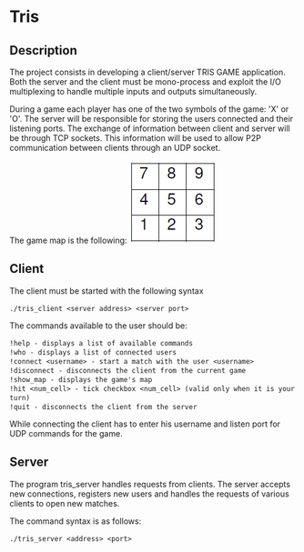 # Tris
## Description
The project consists in developing a client/server TRIS GAME application. 
Both the server and the client must be mono-process and exploit the I/O multiplexing to handle multiple inputs and outputs simultaneously. 


During a game each player has one of the two symbols of the game: 'X' or 'O'.
The server will be responsible for storing the users connected and their listening ports.
The exchange of information between client and server will be through TCP sockets. 
This information will be used to allow P2P communication between clients through an UDP socket.

The game map is the following:
![Map](map.PNG)
		 
## Client
The client must be started with the following syntax
```
./tris_client <server address> <server port>
```
The commands available to the user should be:
```
!help - displays a list of available commands
!who - displays a list of connected users
!connect <username> - start a match with the user <username>
!disconnect - disconnects the client from the current game
!show_map - displays the game's map
!hit <num_cell> - tick checkbox <num_cell> (valid only when it is your turn)
!quit - disconnects the client from the server
```
While connecting the client has to enter his username and listen port for UDP commands for the game.

## Server
The program tris_server handles requests from clients. 
The server accepts new connections, registers new users and handles the requests of various 
clients to open new matches.

The command syntax is as follows:
```
./tris_server <address> <port>
```